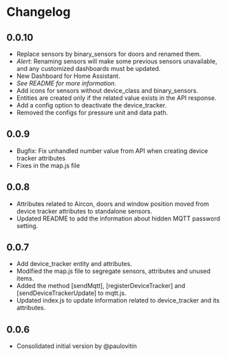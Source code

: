 # Changelog

## 0.0.10
- Replace sensors by binary_sensors for doors and renamed them.
- *Alert*: Renaming sensors will make some previous sensors unavailable, and any customized dashboards must be updated.
- New Dashboard for Home Assistant.
- *See README for more information*.
- Add icons for sensors without device_class and binary_sensors.
- Entities are created only if the related value exists in the API response.
- Add a config option to deactivate the device_tracker.
- Removed the configs for pressure unit and data path.

## 0.0.9
- Bugfix: Fix unhandled number value from API when creating device tracker attributes
- Fixes in the map.js file

## 0.0.8
- Attributes related to Aircon, doors and window position moved from device tracker attributes to standalone sensors.
- Updated README to add the information about hidden MQTT password setting.

## 0.0.7
- Add device_tracker entity and attributes.
- Modified the map.js file to segregate sensors, attributes and unused items.
- Added the method [sendMqtt], [registerDeviceTracker] and [sendDeviceTrackerUpdate] to mqtt.js.
- Updated index.js to update information related to device_tracker and its attributes.

## 0.0.6
- Consolidated initial version by @paulovitin